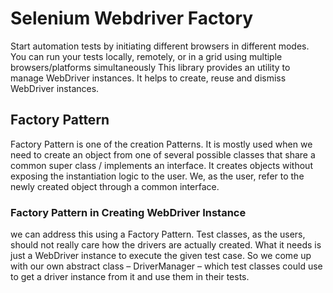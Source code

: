 # Selenium Webdriver Factory
Start automation tests by initiating different browsers in different modes. 
You can run your tests locally, remotely, or in a grid using multiple browsers/platforms simultaneously
This library provides an utility to manage WebDriver instances. It helps to create, reuse and dismiss WebDriver instances.

## Factory Pattern
Factory Pattern is one of the creation Patterns. It is mostly used when we need to create an object from one of several possible classes that share a common super class / implements an interface. It creates objects without exposing the instantiation logic to the user. We, as the user, refer to the newly created object through a common interface.

### Factory Pattern in Creating WebDriver Instance
we can address this using a Factory Pattern. Test classes, as the users, should not really care how the drivers are actually created. What it needs is just a WebDriver instance to execute the given test case. So we come up with our own abstract class – DriverManager – which test classes could use to get a driver instance from it and use them in their tests.
